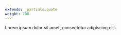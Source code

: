 ```yaml
---
extends: _partials.quote
weight: 700
---
```


Lorem ipsum dolor sit amet, consectetur adipiscing elit.